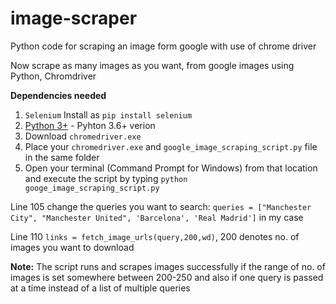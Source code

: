 # image-scraper
Python code for scraping an image form google with use of chrome driver

Now  scrape as many images as you want, from google images using Python, Chromdriver 

**Dependencies needed**
1) `Selenium`
Install as `pip install selenium`
2) [Python 3+](https://www.python.org/download/releases/3.0/?) - Pyhton 3.6+ verion
3) Download `chromedriver.exe`
4) Place your `chromedriver.exe` and `google_image_scraping_script.py` file in the same folder
5) Open your terminal (Command Prompt for Windows) from that location and execute the script by typing `python googe_image_scraping_script.py`


Line 105 change the queries you want to search: `queries = ["Manchester City", "Manchester United", 'Barcelona', 'Real Madrid']` in my case

Line 110 `links = fetch_image_urls(query,200,wd)`, 200 denotes no. of images you want to download 

**Note:** The script runs and scrapes images successfully if the range of no. of images is set somewhere between 200-250 and also if one query is passed at a time instead of a list of multiple queries

